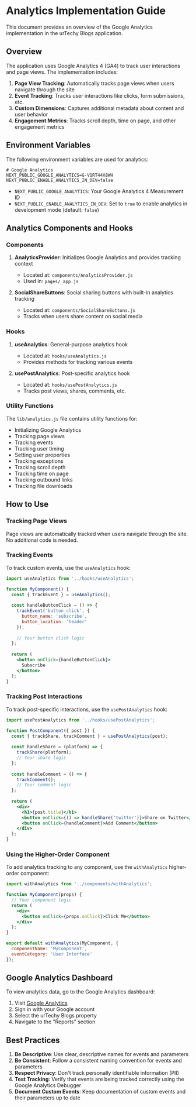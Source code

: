 # Analytics Implementation Guide

This document provides an overview of the Google Analytics implementation in the urTechy Blogs application.

## Overview

The application uses Google Analytics 4 (GA4) to track user interactions and page views. The implementation includes:

1. **Page View Tracking**: Automatically tracks page views when users navigate through the site
2. **Event Tracking**: Tracks user interactions like clicks, form submissions, etc.
3. **Custom Dimensions**: Captures additional metadata about content and user behavior
4. **Engagement Metrics**: Tracks scroll depth, time on page, and other engagement metrics

## Environment Variables

The following environment variables are used for analytics:

```
# Google Analytics
NEXT_PUBLIC_GOOGLE_ANALYTICS=G-VQRT44X8WH
NEXT_PUBLIC_ENABLE_ANALYTICS_IN_DEV=false
```

- `NEXT_PUBLIC_GOOGLE_ANALYTICS`: Your Google Analytics 4 Measurement ID
- `NEXT_PUBLIC_ENABLE_ANALYTICS_IN_DEV`: Set to `true` to enable analytics in development mode (default: `false`)

## Analytics Components and Hooks

### Components

1. **AnalyticsProvider**: Initializes Google Analytics and provides tracking context
   - Located at: `components/AnalyticsProvider.js`
   - Used in: `pages/_app.js`

2. **SocialShareButtons**: Social sharing buttons with built-in analytics tracking
   - Located at: `components/SocialShareButtons.js`
   - Tracks when users share content on social media

### Hooks

1. **useAnalytics**: General-purpose analytics hook
   - Located at: `hooks/useAnalytics.js`
   - Provides methods for tracking various events

2. **usePostAnalytics**: Post-specific analytics hook
   - Located at: `hooks/usePostAnalytics.js`
   - Tracks post views, shares, comments, etc.

### Utility Functions

The `lib/analytics.js` file contains utility functions for:

- Initializing Google Analytics
- Tracking page views
- Tracking events
- Tracking user timing
- Setting user properties
- Tracking exceptions
- Tracking scroll depth
- Tracking time on page
- Tracking outbound links
- Tracking file downloads

## How to Use

### Tracking Page Views

Page views are automatically tracked when users navigate through the site. No additional code is needed.

### Tracking Events

To track custom events, use the `useAnalytics` hook:

```jsx
import useAnalytics from '../hooks/useAnalytics';

function MyComponent() {
  const { trackEvent } = useAnalytics();
  
  const handleButtonClick = () => {
    trackEvent('button_click', {
      button_name: 'subscribe',
      button_location: 'header'
    });
    
    // Your button click logic
  };
  
  return (
    <button onClick={handleButtonClick}>
      Subscribe
    </button>
  );
}
```

### Tracking Post Interactions

To track post-specific interactions, use the `usePostAnalytics` hook:

```jsx
import usePostAnalytics from '../hooks/usePostAnalytics';

function PostComponent({ post }) {
  const { trackShare, trackComment } = usePostAnalytics(post);
  
  const handleShare = (platform) => {
    trackShare(platform);
    // Your share logic
  };
  
  const handleComment = () => {
    trackComment();
    // Your comment logic
  };
  
  return (
    <div>
      <h1>{post.title}</h1>
      <button onClick={() => handleShare('twitter')}>Share on Twitter</button>
      <button onClick={handleComment}>Add Comment</button>
    </div>
  );
}
```

### Using the Higher-Order Component

To add analytics tracking to any component, use the `withAnalytics` higher-order component:

```jsx
import withAnalytics from '../components/withAnalytics';

function MyComponent(props) {
  // Your component logic
  return (
    <div>
      <button onClick={props.onClick}>Click Me</button>
    </div>
  );
}

export default withAnalytics(MyComponent, {
  componentName: 'MyComponent',
  eventCategory: 'User Interface'
});
```

## Google Analytics Dashboard

To view analytics data, go to the Google Analytics dashboard:

1. Visit [Google Analytics](https://analytics.google.com/)
2. Sign in with your Google account
3. Select the urTechy Blogs property
4. Navigate to the "Reports" section

## Best Practices

1. **Be Descriptive**: Use clear, descriptive names for events and parameters
2. **Be Consistent**: Follow a consistent naming convention for events and parameters
3. **Respect Privacy**: Don't track personally identifiable information (PII)
4. **Test Tracking**: Verify that events are being tracked correctly using the Google Analytics Debugger
5. **Document Custom Events**: Keep documentation of custom events and their parameters up to date
